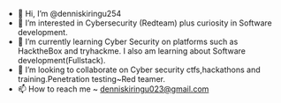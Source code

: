 - 👋 Hi, I’m @denniskiringu254
- 👀 I’m interested in Cybersecurity (Redteam) plus curiosity in Software development.
- 🌱 I’m currently learning Cyber Security on platforms such as HacktheBox and tryhackme. I also am learning about Software development(Fullstack).
- 💞️ I’m looking to collaborate on Cyber security ctfs,hackathons and training.Penetration testing~Red teamer.
- 📫 How to reach me ~ denniskiringu023@gmail.com

<!---
denniskiringu254/denniskiringu254 is a ✨ special ✨ repository because its `README.md` (this file) appears on your GitHub profile.
You can click the Preview link to take a look at your changes.
--->
